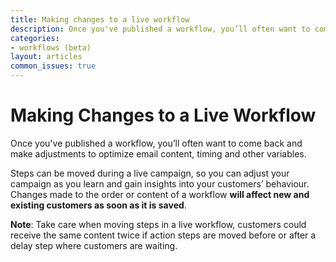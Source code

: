 ```yaml
---
title: Making changes to a live workflow
description: Once you've published a workflow, you’ll often want to come back and make adjustments to optimize email content, timing and other variables.
categories:
- workflows (beta)
layout: articles
common_issues: true
---
```


# **Making Changes to a Live Workflow**

Once you've published a workflow, you’ll often want to come back and make adjustments to optimize email content, timing and other variables.

Steps can be moved during a live campaign, so you can adjust your campaign as you learn and gain insights into your customers’ behaviour. Changes made to the order or content of a workflow **will affect new and existing customers as soon as it is saved**. 

**Note**: Take care when moving steps in a live workflow, customers could receive the same content twice if action steps are moved before or after a delay step where customers are waiting.
